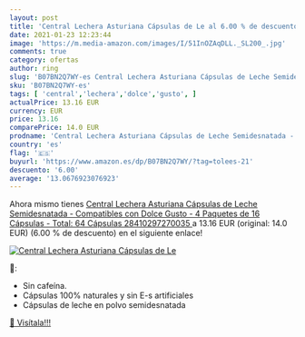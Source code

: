 ```yaml
---
layout: post
title: 'Central Lechera Asturiana Cápsulas de Le al 6.00 % de descuento'
date: 2021-01-23 12:23:44
image: 'https://m.media-amazon.com/images/I/51InOZAqDLL._SL200_.jpg'
comments: true
category: ofertas
author: ring
slug: 'B07BN2Q7WY-es Central Lechera Asturiana Cápsulas de Leche Semidesnatada...'
sku: 'B07BN2Q7WY-es'
tags: [ 'central','lechera','dolce','gusto', ]
actualPrice: 13.16 EUR
currency: EUR
price: 13.16
comparePrice: 14.0 EUR
prodname: 'Central Lechera Asturiana Cápsulas de Leche Semidesnatada - Compatibles con Dolce Gusto - 4 Paquetes de 16 Cápsulas - Total: 64 Cápsulas  28410297270035 '
country: 'es'
flag: '🇪🇸'
buyurl: 'https://www.amazon.es/dp/B07BN2Q7WY/?tag=tolees-21'
descuento: '6.00'
average: '13.0676923076923'
---
```


Ahora mismo tienes [Central Lechera Asturiana Cápsulas de Leche Semidesnatada - Compatibles con Dolce Gusto - 4 Paquetes de 16 Cápsulas - Total: 64 Cápsulas  28410297270035 ](https://www.amazon.es/dp/B07BN2Q7WY/?tag=tolees-21) a 13.16 EUR (original: 14.0 EUR) (6.00 %  de descuento) en el siguiente enlace!

[![Central Lechera Asturiana Cápsulas de Le](https://m.media-amazon.com/images/I/51InOZAqDLL._SL200_.jpg)](https://www.amazon.es/dp/B07BN2Q7WY/?tag=tolees-21)

🔎:

- Sin cafeína.
- Cápsulas 100% naturales y sin E-s artificiales
- Cápsulas de leche en polvo semidesnatada

[🛒 Visítala!!!](https://www.amazon.es/dp/B07BN2Q7WY/?tag=tolees-21)
